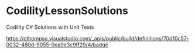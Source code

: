 # CodilityLessonSolutions
Codility C# Solutions with Unit Tests

https://cthompso.visualstudio.com/_apis/public/build/definitions/70d10c57-0032-480d-9055-0ea9e3c9ff29/4/badge
